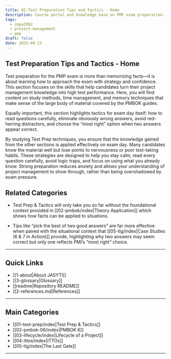 ```yaml
---
title: 01-Test Preparation Tips and Tactics - Home
description: Course portal and knowledge base on PMP exam preparation.
tags:
  - cmpa3302
  - project-management
  - pmp
draft: false
date: 2025-09-13
---
```

## Test Preparation Tips and Tactics - Home

Test preparation for the PMP exam is more than memorizing facts—it is about learning how to approach the exam with strategy and confidence. This section focuses on the skills that help candidates turn their project management knowledge into high test performance. Here, you will find content on study methods, time management, and memory techniques that make sense of the large body of material covered by the PMBOK guides.  

Equally important, this section highlights tactics for exam day itself: how to read questions carefully, eliminate obviously wrong answers, avoid red-herring distractors, and choose the “most right” option when two answers appear correct.  

By studying Test Prep techniques, you ensure that the knowledge gained from the other sections is applied effectively on exam day. Many candidates know the material well but lose points to nervousness or poor test-taking habits. These strategies are designed to help you stay calm, read every question carefully, avoid logic traps, and focus on using what you already know. Strong preparation reduces anxiety and allows your understanding of project management to show through, rather than being overshadowed by exam pressure.  

## Related Categories
- Test Prep & Tactics will only take you so far without the foundational context provided in [[02-pmbok/index|Theory Application]] which shows how facts can be applied to situations.

- Tips like “pick the best of two good answers” are far more effective when paired with the situational context that [[05-tlg/index|Case Studies (6 & 7 in Action)]] provide, highlighting why two answers may seem correct but only one reflects PMI’s “most right” choice.  

---
## Quick Links
- [[1-about|About JASYTI]]
- [[3-glossary|Glossary]]
- [[readme|Repository README]]
- [[2-references.md|References]]

---
## Main Categories
- [[01-test-prep/index|Test Prep & Tactics]]
- [[02-pmbok-06/index|PMBOK 6]]
- [[03-lifecycle/index|Lifecycle of a Project]]
- [[04-ittos/index|ITTOs]]
- [[05-tlg/index|The Last Gate]]

---
